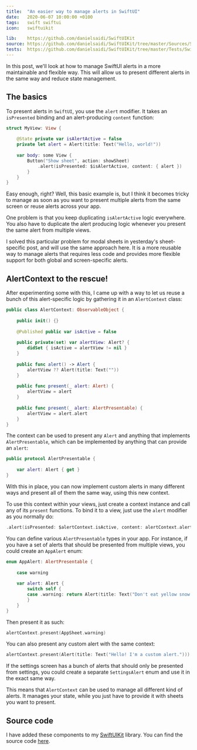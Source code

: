 ```yaml
---
title:  "An easier way to manage alerts in SwiftUI"
date:   2020-06-07 10:00:00 +0100
tags:   swift swiftui
icon:   swiftuikit

lib:    https://github.com/danielsaidi/SwiftUIKit
source: https://github.com/danielsaidi/SwiftUIKit/tree/master/Sources/SwiftUIKit/Alerts
tests:  https://github.com/danielsaidi/SwiftUIKit/tree/master/Tests/SwiftUIKitTests/Alerts
---
```


In this post, we'll look at how to manage SwiftUI alerts in a more maintainable and flexible way. This will allow us to present different alerts in the same way and reduce state management.


## The basics

To present alerts in `SwiftUI`, you use the `alert` modifier. It takes an `isPresented` binding and an alert-producing `content` function:

```swift
struct MyView: View {
    
    @State private var isAlertActive = false
    private let alert = Alert(title: Text("Hello, world!"))
    
    var body: some View {
        Button("Show sheet", action: showSheet)
            .alert(isPresented: $isAlertActive, content: { alert })
        }
    }
}
```

Easy enough, right? Well, this basic example is, but I think it becomes tricky to manage as soon as you want to present multiple alerts from the same screen or reuse alerts across your app.

One problem is that you keep duplicating `isAlertActive` logic everywhere. You also have to duplicate the alert producing logic whenever you present the same alert from multiple views.

I solved this particular problem for modal sheets in yesterday's sheet-specific post, and will use the same approach here. It is a more reusable way to manage alerts that requires less code and provides more flexible support for both global and screen-specific alerts.


## AlertContext to the rescue!

After experimenting some with this, I came up with a way to let us reuse a bunch of this alert-specific logic by gathering it in an `AlertContext` class:

```swift
public class AlertContext: ObservableObject {
    
    public init() {}
    
    @Published public var isActive = false
    
    public private(set) var alertView: Alert? {
        didSet { isActive = alertView != nil }
    }
    
    public func alert() -> Alert {
        alertView ?? Alert(title: Text(""))
    }
    
    public func present(_ alert: Alert) {
        alertView = alert
    }
    
    public func present(_ alert: AlertPresentable) {
        alertView = alert.alert
    }
}
```

The context can be used to present any `Alert` and anything that implements `AlertPresentable`, which can be implemented by anything that can provide an `alert`:

```swift
public protocol AlertPresentable {
    
    var alert: Alert { get }
}
```

With this in place, you can now implement custom alerts in many different ways and present all of them the same way, using this new context.

To use this context within your views, just create a context instance and call any of its `present` functions. To bind it to a view, just use the `alert` modifier as you normally do:
 
 ```swift
 .alert(isPresented: $alertContext.isActive, content: alertContext.alert)
 ```

You can define various `AlertPresentable` types in your app. For instance, if you have a set of alerts that should be presented from multiple views, you could create an `AppAlert` enum:

```swift
enum AppAlert: AlertPresentable {
    
    case warning
    
    var alert: Alert {
        switch self {
        case .warning: return Alert(title: Text("Don't eat yellow snow!"))
        }
    }
}
```

Then present it as such:

```swift
alertContext.present(AppSheet.warning)
```

You can also present any custom alert with the same context:

```swift
alertContext.present(Alert(title: Text("Hello! I'm a custom alert.")))
```

If the settings screen has a bunch of alerts that should only be presented from settings, you could create a separate `SettingsAlert` enum and use it in the exact same way.

This means that `AlertContext` can be used to manage all different kind of alerts. It manages your state, while you just have to provide it with sheets you want to present.


## Source code

I have added these components to my [SwiftUIKit]({{page.lib}}) library. You can find the source code [here]({{page.source}}).